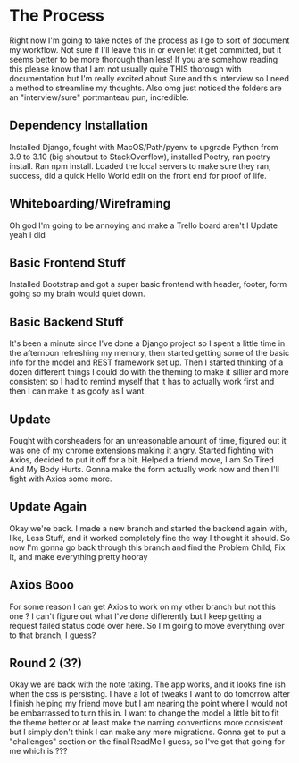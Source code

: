 # The Process

Right now I'm going to take notes of the process as I go to sort of document my workflow. Not sure if I'll leave this in or even let it get committed, but it seems better to be more thorough than less! If you are somehow reading this please know that I am not usually quite THIS thorough with documentation but I'm really excited about Sure and this interview so I need a method to streamline my thoughts. Also omg just noticed the folders are an "interview/sure" portmanteau pun, incredible.

## Dependency Installation

Installed Django, fought with MacOS/Path/pyenv to upgrade Python from 3.9 to 3.10 (big shoutout to StackOverflow), installed Poetry, ran poetry install.
Ran npm install.
Loaded the local servers to make sure they ran, success, did a quick Hello World edit on the front end for proof of life.

## Whiteboarding/Wireframing

Oh god I'm going to be annoying and make a Trello board aren't I
Update yeah I did

## Basic Frontend Stuff

Installed Bootstrap and got a super basic frontend with header, footer, form going so my brain would quiet down.

## Basic Backend Stuff

It's been a minute since I've done a Django project so I spent a little time in the afternoon refreshing my memory, then started getting some of the basic info for the model and REST framework set up. Then I started thinking of a dozen different things I could do with the theming to make it sillier and more consistent so I had to remind myself that it has to actually work first and then I can make it as goofy as I want.

## Update

Fought with corsheaders for an unreasonable amount of time, figured out it was one of my chrome extensions making it angry. Started fighting with Axios, decided to put it off for a bit. Helped a friend move, I am So Tired And My Body Hurts. Gonna make the form actually work now and then I'll fight with Axios some more.

## Update Again

Okay we're back. I made a new branch and started the backend again with, like, Less Stuff, and it worked completely fine the way I thought it should. So now I'm gonna go back through this branch and find the Problem Child, Fix It, and make everything pretty hooray

## Axios Booo

For some reason I can get Axios to work on my other branch but not this one ? I can't figure out what I've done differently but I keep getting a request failed status code over here. So I'm going to move everything over to that branch, I guess?

## Round 2 (3?)

Okay we are back with the note taking. The app works, and it looks fine ish when the css is persisting. I have a lot of tweaks I want to do tomorrow after I finish helping my friend move but I am nearing the point where I would not be embarrassed to turn this in. I want to change the model a little bit to fit the theme better or at least make the naming conventions more consistent but I simply don't think I can make any more migrations. Gonna get to put a "challenges" section on the final ReadMe I guess, so I've got that going for me which is ???